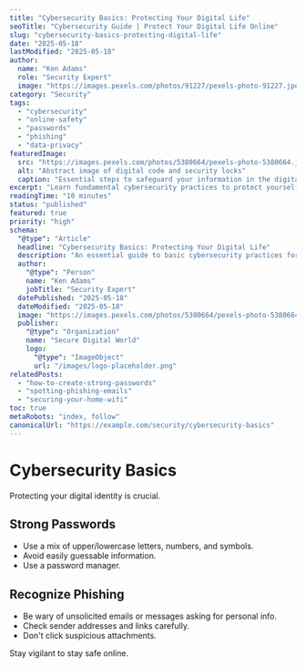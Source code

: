```yaml
---
title: "Cybersecurity Basics: Protecting Your Digital Life"
seoTitle: "Cybersecurity Guide | Protect Your Digital Life Online"
slug: "cybersecurity-basics-protecting-digital-life"
date: "2025-05-18"
lastModified: "2025-05-18"
author:
  name: "Ken Adams"
  role: "Security Expert"
  image: "https://images.pexels.com/photos/91227/pexels-photo-91227.jpeg?auto=compress&cs=tinysrgb&w=1260&h=750&dpr=2"
category: "Security"
tags:
  - "cybersecurity"
  - "online-safety"
  - "passwords"
  - "phishing"
  - "data-privacy"
featuredImage:
  src: "https://images.pexels.com/photos/5380664/pexels-photo-5380664.jpeg?auto=compress&cs=tinysrgb&w=1260&h=750&dpr=2"
  alt: "Abstract image of digital code and security locks"
  caption: "Essential steps to safeguard your information in the digital age."
excerpt: "Learn fundamental cybersecurity practices to protect yourself from online threats. This guide covers strong passwords, recognizing phishing scams, securing your devices, and protecting your personal data."
readingTime: "10 minutes"
status: "published"
featured: true
priority: "high"
schema:
  "@type": "Article"
  headline: "Cybersecurity Basics: Protecting Your Digital Life"
  description: "An essential guide to basic cybersecurity practices for everyday online safety."
  author:
    "@type": "Person"
    name: "Ken Adams"
    jobTitle: "Security Expert"
  datePublished: "2025-05-18"
  dateModified: "2025-05-18"
  image: "https://images.pexels.com/photos/5380664/pexels-photo-5380664.jpeg?auto=compress&cs=tinysrgb&w=1260&h=750&dpr=2"
  publisher:
    "@type": "Organization"
    name: "Secure Digital World"
    logo:
      "@type": "ImageObject"
      url: "/images/logo-placeholder.png"
relatedPosts:
  - "how-to-create-strong-passwords"
  - "spotting-phishing-emails"
  - "securing-your-home-wifi"
toc: true
metaRobots: "index, follow"
canonicalUrl: "https://example.com/security/cybersecurity-basics"
---
```


# Cybersecurity Basics

Protecting your digital identity is crucial.

## Strong Passwords

*   Use a mix of upper/lowercase letters, numbers, and symbols.
*   Avoid easily guessable information.
*   Use a password manager.

## Recognize Phishing

*   Be wary of unsolicited emails or messages asking for personal info.
*   Check sender addresses and links carefully.
*   Don't click suspicious attachments.

Stay vigilant to stay safe online.
